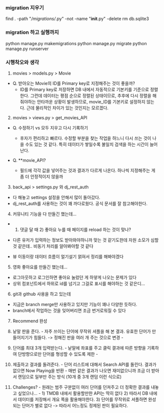 ### migration 지우기
find . -path "*/migrations/*.py" -not -name "__init__.py" -delete
rm db.sqlite3


### migration 하고 실행까지
python manage.py makemigrations
python manage.py migrate
python manage.py runserver


### 시행착오와 생각
1. movies > models.py > Movie
- Q. 받아오는 Movie의 ID를 Primary key로 지정해주는 것이 좋을까?
  - ID를 Primary key로 저장하면 DB 내에서 자동적으로 기본키를 기준으로 정렬한다. 그런데 데이터는 평점 순으로 정렬된 상태이므로, 추후에 다시 정렬을 해줘야하는 안타까운 상황이 발생하므로, movie_ID를 기본키로 설정하지 않는다. 근데 물리적인 차이가 있는 것인지는 모르겠다.


2. movies > views.py > get_movies_API
- Q. 수정하기 vs 모두 지우고 다시 기록하기
  - 후자가 편리하고 빠르다. 수정할 부분을 찾는 작업을 하느니 다시 쓰는 것이 나을 수도 있는 것 같다. 특히 데이터가 쌓일수록 불일치 검색을 하는 시간이 늘어난다.

- Q. **movie_API?
  - 필드에 각각 값을 넣어주는 것과 결과가 다르게 나온다. 하나씩 지정해주는 게 좀 더 안정적이지 않을까


3. back_api > settings.py 와 dj_rest_auth
- 다 해놓고 settings 설정을 안해서 많이 돌아갔다.
- dj_rest_auth를 사용하는 것이 꽤 까다로웠다. 공식 문서를 잘 참고해야한다.


4. 커뮤니티 기능을 다 만들긴 했는데...
- 1) 댓글 달 때  2) 좋아요 누를 때  페이지를 reload 하는 것이 맞나?
- 다른 유저가 입력하는 정보도 받아와야하니까 맞는 것 같기도한데 자원 소모가 심할 것 같은데.. 비동기 처리를 알아봐야할 것 같다

- 뷰 이동이랑 데이터 흐름이 얼기설기 얽혀서 정리를 해봐야겠다


5. 영화 좋아요를 만들긴 했는데...
- 로그아웃하고 로그인하면 좋아요 눌렀던 게 하얗게 나오는 문제가 있다
- 상위 컴포넌트에서 하위로 id를 넘기고 그걸로 표시를 해야하는 것 같은디...


6. git과 github 사용을 하고 있는데
- 지금은 branch merge만 사용하고 있지만 기능이 꽤나 다양한 듯하다.
- branch에서 작업하는 것을 잊어버리면 조금 번거로워질 수 있다


7. Recommend 완성
  1. 낱말 판을 준다.
    - 자주 쓰이는 단어에 무작위 셔플을 해 본 결과. 유효한 단어가 만들어지기가 힘들다. -> 정해진 판을 여러 개 주는 것으로 변경
    - 

  2. 단어를 최대 3개 입력받는다.
    - 낱말에 좌표를 주고 클릭 결과에 따른 방향을 기록하여 단방향으로만 단어를 형성할 수 있도록 제한
    - 

  3. 제출하고 결과를 돌려준다.
    - 단어 리스트에 대해서 Search API를 돌린다. 결과가 없으면 Now Playing을 반환
    - 매번 같은 결과가 나오면 재미없으니까 조금 더 받아서 랜덤으로 일부만 주는 방식 (10개 중 3개 랜덤 이런 식으로)


  4. Challenges?
    - 원래는 범주 구분없이 여러 단어를 던져주고 더 정확한 결과를 내놓고 싶었으나...
    - 1) TMDB 내에서 활용할만한 API는 딱히 없다
      2) 따라서 DB 내에서 데이터를 저장해서 개요 쪽을 활용해야한다.
      3) 단어를 무작위로 셔플하면 완성되는 단어가 별로 없다 -> 따라서 어느정도 정제된 판이 필요하다.

